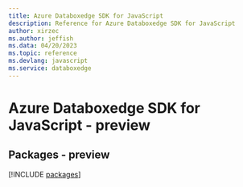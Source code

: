 ```yaml
---
title: Azure Databoxedge SDK for JavaScript
description: Reference for Azure Databoxedge SDK for JavaScript
author: xirzec
ms.author: jeffish
ms.data: 04/20/2023
ms.topic: reference
ms.devlang: javascript
ms.service: databoxedge
---
```

# Azure Databoxedge SDK for JavaScript - preview
## Packages - preview
[!INCLUDE [packages](databoxedge-index.md)]